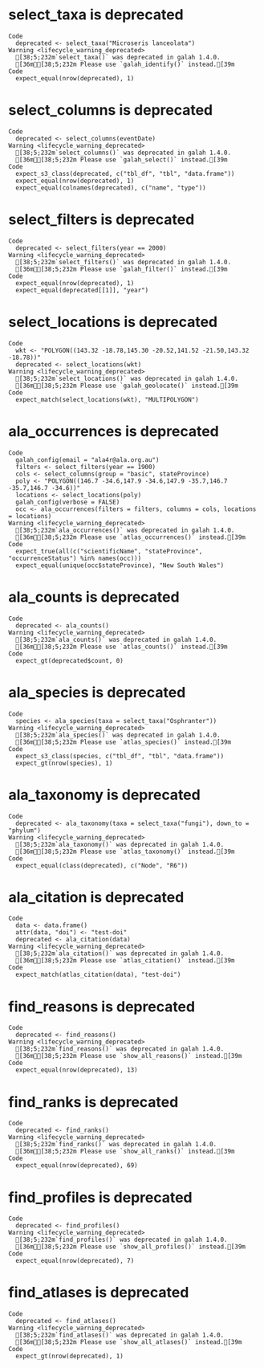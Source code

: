 # select_taxa is deprecated

    Code
      deprecated <- select_taxa("Microseris lanceolata")
    Warning <lifecycle_warning_deprecated>
      [38;5;232m`select_taxa()` was deprecated in galah 1.4.0.
      [36mℹ[38;5;232m Please use `galah_identify()` instead.[39m
    Code
      expect_equal(nrow(deprecated), 1)

# select_columns is deprecated

    Code
      deprecated <- select_columns(eventDate)
    Warning <lifecycle_warning_deprecated>
      [38;5;232m`select_columns()` was deprecated in galah 1.4.0.
      [36mℹ[38;5;232m Please use `galah_select()` instead.[39m
    Code
      expect_s3_class(deprecated, c("tbl_df", "tbl", "data.frame"))
      expect_equal(nrow(deprecated), 1)
      expect_equal(colnames(deprecated), c("name", "type"))

# select_filters is deprecated

    Code
      deprecated <- select_filters(year == 2000)
    Warning <lifecycle_warning_deprecated>
      [38;5;232m`select_filters()` was deprecated in galah 1.4.0.
      [36mℹ[38;5;232m Please use `galah_filter()` instead.[39m
    Code
      expect_equal(nrow(deprecated), 1)
      expect_equal(deprecated[[1]], "year")

# select_locations is deprecated

    Code
      wkt <- "POLYGON((143.32 -18.78,145.30 -20.52,141.52 -21.50,143.32 -18.78))"
      deprecated <- select_locations(wkt)
    Warning <lifecycle_warning_deprecated>
      [38;5;232m`select_locations()` was deprecated in galah 1.4.0.
      [36mℹ[38;5;232m Please use `galah_geolocate()` instead.[39m
    Code
      expect_match(select_locations(wkt), "MULTIPOLYGON")

# ala_occurrences is deprecated

    Code
      galah_config(email = "ala4r@ala.org.au")
      filters <- select_filters(year == 1900)
      cols <- select_columns(group = "basic", stateProvince)
      poly <- "POLYGON((146.7 -34.6,147.9 -34.6,147.9 -35.7,146.7 -35.7,146.7 -34.6))"
      locations <- select_locations(poly)
      galah_config(verbose = FALSE)
      occ <- ala_occurrences(filters = filters, columns = cols, locations = locations)
    Warning <lifecycle_warning_deprecated>
      [38;5;232m`ala_occurrences()` was deprecated in galah 1.4.0.
      [36mℹ[38;5;232m Please use `atlas_occurrences()` instead.[39m
    Code
      expect_true(all(c("scientificName", "stateProvince", "occurrenceStatus") %in% names(occ)))
      expect_equal(unique(occ$stateProvince), "New South Wales")

# ala_counts is deprecated

    Code
      deprecated <- ala_counts()
    Warning <lifecycle_warning_deprecated>
      [38;5;232m`ala_counts()` was deprecated in galah 1.4.0.
      [36mℹ[38;5;232m Please use `atlas_counts()` instead.[39m
    Code
      expect_gt(deprecated$count, 0)

# ala_species is deprecated

    Code
      species <- ala_species(taxa = select_taxa("Osphranter"))
    Warning <lifecycle_warning_deprecated>
      [38;5;232m`ala_species()` was deprecated in galah 1.4.0.
      [36mℹ[38;5;232m Please use `atlas_species()` instead.[39m
    Code
      expect_s3_class(species, c("tbl_df", "tbl", "data.frame"))
      expect_gt(nrow(species), 1)

# ala_taxonomy is deprecated

    Code
      deprecated <- ala_taxonomy(taxa = select_taxa("fungi"), down_to = "phylum")
    Warning <lifecycle_warning_deprecated>
      [38;5;232m`ala_taxonomy()` was deprecated in galah 1.4.0.
      [36mℹ[38;5;232m Please use `atlas_taxonomy()` instead.[39m
    Code
      expect_equal(class(deprecated), c("Node", "R6"))

# ala_citation is deprecated

    Code
      data <- data.frame()
      attr(data, "doi") <- "test-doi"
      deprecated <- ala_citation(data)
    Warning <lifecycle_warning_deprecated>
      [38;5;232m`ala_citation()` was deprecated in galah 1.4.0.
      [36mℹ[38;5;232m Please use `atlas_citation()` instead.[39m
    Code
      expect_match(atlas_citation(data), "test-doi")

# find_reasons is deprecated

    Code
      deprecated <- find_reasons()
    Warning <lifecycle_warning_deprecated>
      [38;5;232m`find_reasons()` was deprecated in galah 1.4.0.
      [36mℹ[38;5;232m Please use `show_all_reasons()` instead.[39m
    Code
      expect_equal(nrow(deprecated), 13)

# find_ranks is deprecated

    Code
      deprecated <- find_ranks()
    Warning <lifecycle_warning_deprecated>
      [38;5;232m`find_ranks()` was deprecated in galah 1.4.0.
      [36mℹ[38;5;232m Please use `show_all_ranks()` instead.[39m
    Code
      expect_equal(nrow(deprecated), 69)

# find_profiles is deprecated

    Code
      deprecated <- find_profiles()
    Warning <lifecycle_warning_deprecated>
      [38;5;232m`find_profiles()` was deprecated in galah 1.4.0.
      [36mℹ[38;5;232m Please use `show_all_profiles()` instead.[39m
    Code
      expect_equal(nrow(deprecated), 7)

# find_atlases is deprecated

    Code
      deprecated <- find_atlases()
    Warning <lifecycle_warning_deprecated>
      [38;5;232m`find_atlases()` was deprecated in galah 1.4.0.
      [36mℹ[38;5;232m Please use `show_all_atlases()` instead.[39m
    Code
      expect_gt(nrow(deprecated), 1)

